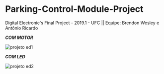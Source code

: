 # Parking-Control-Module-Project
Digital Electronic's Final Project - 2019.1 - UFC
|| Equipe: Brendon Wesley e Antônio Ricardo


**_COM MOTOR_**

   ![projeto ed1](https://user-images.githubusercontent.com/47569587/66530708-4bb0df00-eadf-11e9-9e4f-e84ec91ea80e.PNG)
   
**_COM LED_**

  ![projeto ed2](https://user-images.githubusercontent.com/47569587/66530899-207abf80-eae0-11e9-9c1d-2d26dd98605d.PNG)
